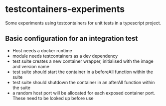# testcontainers-experiments

Some experiments using testcontainers for unit tests in a typescript project.

## Basic configuration for an integration test
- Host needs a docker runtime
- module needs testcontainers as a dev dependency
- test suite creates a new container wrapper, initialised with the image and version name
- test suite should start the container in a beforeAll function within the suite
- test suite should shutdown the container in an afterAll function within the suite
- a random host port will be allocated for each exposed container port. These need to be looked up before use

